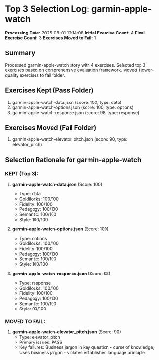 # Top 3 Selection Log: garmin-apple-watch

**Processing Date:** 2025-08-01 12:14:08
**Initial Exercise Count:** 4
**Final Exercise Count:** 3
**Exercises Moved to Fail:** 1

## Summary

Processed garmin-apple-watch story with 4 exercises.
Selected top 3 exercises based on comprehensive evaluation framework.
Moved 1 lower-quality exercises to fail folder.

## Exercises Kept (Pass Folder)

1. garmin-apple-watch-data.json (score: 100, type: data)
2. garmin-apple-watch-options.json (score: 100, type: options)
3. garmin-apple-watch-response.json (score: 98, type: response)

## Exercises Moved (Fail Folder)

1. garmin-apple-watch-elevator_pitch.json (score: 90, type: elevator_pitch)

## Selection Rationale for garmin-apple-watch

### KEPT (Top 3):
1. **garmin-apple-watch-data.json** (Score: 100)
   - Type: data
   - Goldilocks: 100/100
   - Fidelity: 100/100
   - Pedagogy: 100/100
   - Semantic: 100/100
   - Style: 100/100

2. **garmin-apple-watch-options.json** (Score: 100)
   - Type: options
   - Goldilocks: 100/100
   - Fidelity: 100/100
   - Pedagogy: 100/100
   - Semantic: 100/100
   - Style: 100/100

3. **garmin-apple-watch-response.json** (Score: 98)
   - Type: response
   - Goldilocks: 100/100
   - Fidelity: 100/100
   - Pedagogy: 100/100
   - Semantic: 100/100
   - Style: 90/100

### MOVED TO FAIL:
1. **garmin-apple-watch-elevator_pitch.json** (Score: 90)
   - Type: elevator_pitch
   - Primary issues: PASS
   - Key failures: Business jargon in key question - curse of knowledge, Uses business jargon - violates established language principle

